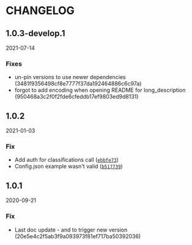 # CHANGELOG

<!--- next entry here -->

## 1.0.3-develop.1
2021-07-14

### Fixes

- un-pin versions to use newer dependencies (3481f9356498cf8e7777f37da192464886c6c97a)
- forgot to add encoding when opening README for long_description (950468a3c2f0f2fde6cfeddb17ef9803ed9d8131)

## 1.0.2
2021-01-03

### Fix

- Add auth for classifications call ([`ebbfe73`](https://gitlab.com/ionburst/ionburst-sdk-python/-/commit/ebbfe7359befc902a658354525708e234ffe51ec))
- Config.json example wasn't valid ([`b517739`](https://gitlab.com/ionburst/ionburst-sdk-python/-/commit/b5177397111678aeb586cad6a1466ac812036112))

## 1.0.1
2020-09-21

### Fix

- Last doc update - and to trigger new version (20e5e4c2f5ab3f9a093973f81ef717ba50392036)

